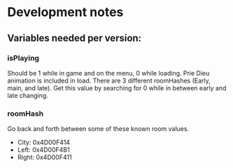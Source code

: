 # Development notes

## Variables needed per version:

### isPlaying
Should be 1 while in game and on the menu, 0 while loading.  Prie Dieu animation is included in load.  There are 3 different roomHashes (Early, main, and late).  Get this value by searching for 0 while in between early and late changing.

### roomHash
Go back and forth between some of these known room values.
- City: 0x4D00F414
- Left: 0x4D00F4B1
- Right: 0x4D00F411
